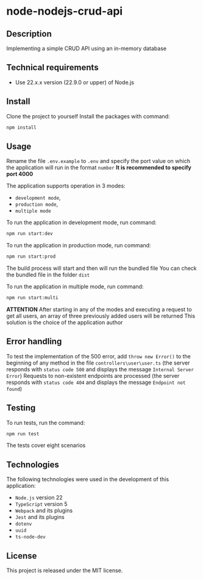 # node-nodejs-crud-api

## Description
Implementing a simple CRUD API using an in-memory database

## Technical requirements
- Use 22.x.x version (22.9.0 or upper) of Node.js

## Install
Clone the project to yourself
Install the packages with command:
```bash
npm install
```

## Usage
Rename the file `.env.example` to `.env` and specify the port value on which the application will run in the format `number`
**It is recommended to specify port 4000**

The application supports operation in 3 modes:
- `development mode`,
- `production mode`,
- `multiple mode`

To run the application in development mode, run command:
```bash
npm run start:dev
```

To run the application in production mode, run command:
```bash
npm run start:prod
```
The build process will start and then will run the bundled file
You can check the bundled file in the folder `dist`

To run the application in multiple mode, run command:
```bash
npm run start:multi
```

**ATTENTION**
After starting in any of the modes and executing a request to get all users, an array of three previously added users will be returned
This solution is the choice of the application author

## Error handling
To test the implementation of the 500 error, add `throw new Error()` to the beginning of any method in the file `controllers\user\user.ts` (the server responds with `status code 500` and displays the message `Internal Server Error`)
Requests to non-existent endpoints are processed (the server responds with `status code 404` and displays the message `Endpoint not found`)

## Testing
To run tests, run the command:
```bash
npm run test
```
The tests cover eight scenarios

## Technologies
The following technologies were used in the development of this application:
- `Node.js` version 22
- `TypeScript` version 5
- `Webpack` and its plugins
- `Jest` and its plugins
- `dotenv`
- `uuid`
- `ts-node-dev`

## License
This project is released under the MIT license.